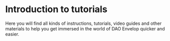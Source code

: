 # Introduction to tutorials

Here you will find all kinds of instructions, tutorials, video guides and other materials to help you get immersed in the world of DAO Envelop quicker and easier.
